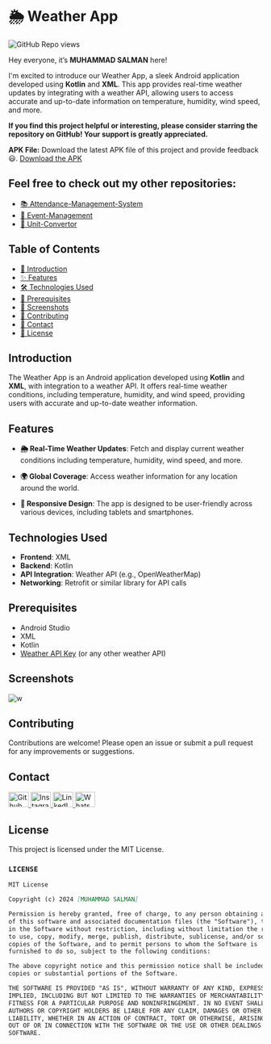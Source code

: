# 🌦️ Weather App

![GitHub Repo views](https://komarev.com/ghpvc/?username=Salmanhy074&label=Repo%20views&color=blue&style=flat-square)

Hey everyone, it’s **MUHAMMAD SALMAN** here!

I'm excited to introduce our Weather App, a sleek Android application developed using **Kotlin** and **XML**. This app provides real-time weather updates by integrating with a weather API, allowing users to access accurate and up-to-date information on temperature, humidity, wind speed, and more.

**If you find this project helpful or interesting, please consider starring the repository on GitHub! Your support is greatly appreciated.**

**APK File:** Download the latest APK file of this project and provide feedback 😃.
[Download the APK](https://github.com/Salmanhy074/Weather-App/raw/master/app-debug.apk)

## Feel free to check out my other repositories:

- [📚 Attendance-Management-System](https://github.com/Salmanhy074/Attendance-System)
- [📅 Event-Management](https://github.com/Salmanhy074/Event-Management)
- [🔁 Unit-Convertor](https://github.com/Salmanhy074/Unit-Convertor)

## Table of Contents
- [👋 Introduction](#introduction)
- [✨ Features](#features)
- [🛠️ Technologies Used](#technologies-used)
- [🔧 Prerequisites](#prerequisites)
- [📸 Screenshots](#screenshots)
- [🤝 Contributing](#contributing)
- [📧 Contact](#contact)
- [📄 License](#license)

## Introduction

The Weather App is an Android application developed using **Kotlin** and **XML**, with integration to a weather API. It offers real-time weather conditions, including temperature, humidity, and wind speed, providing users with accurate and up-to-date weather information.

## Features

- **🌦️ Real-Time Weather Updates**: Fetch and display current weather conditions including temperature, humidity, wind speed, and more.

- **🌍 Global Coverage**: Access weather information for any location around the world.

- **📱 Responsive Design**: The app is designed to be user-friendly across various devices, including tablets and smartphones.

## Technologies Used

- **Frontend**: XML
- **Backend**: Kotlin
- **API Integration**: Weather API (e.g., OpenWeatherMap)
- **Networking**: Retrofit or similar library for API calls

## Prerequisites

- Android Studio
- XML
- Kotlin
- [Weather API Key](https://openweathermap.org/api) (or any other weather API)

## Screenshots
![w](https://github.com/user-attachments/assets/682bf8d8-5d71-4ac6-9f30-cad9bc1c0104)

## Contributing

Contributions are welcome! Please open an issue or submit a pull request for any improvements or suggestions.

## Contact

<div id="badges" align="left">
  <a href="https://github.com/Salmanhy074/Salmanhy074">
    <img src="https://raw.githubusercontent.com/rahuldkjain/github-profile-readme-generator/master/src/images/icons/Social/github.svg" alt="Github" height="30" width="40"/>
  </a>
  <a href="https://www.instagram.com/itxz_sallu_">
    <img src="https://raw.githubusercontent.com/rahuldkjain/github-profile-readme-generator/master/src/images/icons/Social/instagram.svg" alt="Instagram" height="30" width="40"/>
  </a>
  <a href="https://www.linkedin.com/in/muhammad-salman074">
    <img src="https://raw.githubusercontent.com/rahuldkjain/github-profile-readme-generator/master/src/images/icons/Social/linked-in-alt.svg" alt="LinkedIn" height="30" width="40"/>
  </a>
  <a href="https://wa.me/+923082456659">
    <img src="https://raw.githubusercontent.com/rahuldkjain/github-profile-readme-generator/master/src/images/icons/Social/whatsapp.svg" alt="WhatsApp" height="30" width="40"/>
  </a>
</div>

## License

This project is licensed under the MIT License.

### `LICENSE`

```markdown
MIT License

Copyright (c) 2024 [MUHAMMAD SALMAN]

Permission is hereby granted, free of charge, to any person obtaining a copy
of this software and associated documentation files (the "Software"), to deal
in the Software without restriction, including without limitation the rights
to use, copy, modify, merge, publish, distribute, sublicense, and/or sell
copies of the Software, and to permit persons to whom the Software is
furnished to do so, subject to the following conditions:

The above copyright notice and this permission notice shall be included in all
copies or substantial portions of the Software.

THE SOFTWARE IS PROVIDED "AS IS", WITHOUT WARRANTY OF ANY KIND, EXPRESS OR
IMPLIED, INCLUDING BUT NOT LIMITED TO THE WARRANTIES OF MERCHANTABILITY,
FITNESS FOR A PARTICULAR PURPOSE AND NONINFRINGEMENT. IN NO EVENT SHALL THE
AUTHORS OR COPYRIGHT HOLDERS BE LIABLE FOR ANY CLAIM, DAMAGES OR OTHER
LIABILITY, WHETHER IN AN ACTION OF CONTRACT, TORT OR OTHERWISE, ARISING FROM,
OUT OF OR IN CONNECTION WITH THE SOFTWARE OR THE USE OR OTHER DEALINGS IN THE
SOFTWARE.
